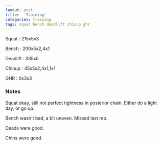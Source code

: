 ```yaml
---
layout: post
title:  'Training'
categories: training
tags: squat bench deadlift chinup ghr
---
```


Squat       :   215x5x3

Bench       :   200x5x2,4x1

Deadlift    :   335x5

Chinup      :   45x5x2,4x1,1x1

GHR         :   0x3x3

### Notes

Squat okay, still not perfect tightness in posterior chain. Either do a light day, or go
up.

Bench wasn't bad, a bit uneven. Missed last rep.

Deads were good.

Chins were good.
